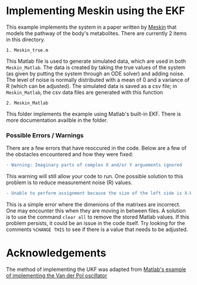 # Implementing Meskin using the EKF

This example implements the system in a paper written by [Meskin](https://drive.google.com/file/d/1PYTPskAWuQ-HrS7cBfBXQ_-OeJp-do8H/view?usp=sharing) 
that models the pathway of the body's metabolites. There are currently 2 items in this directory. 
```
1. Meskin_true.m
```
This Matlab file is used to generate simulated data, which are used in both `Meskin_Matlab`. 
The data is created by taking the true values of the system (as given by putting the system through an ODE solver) and adding noise.
The level of noise is normally distributed with a mean of 0 and a variance of R (which can be adjusted).
The simulated data is saved as a csv file; in `Meskin_Matlab`, the csv data files 
are generated with this function


```
2. Meskin_Matlab
```
This folder implements the example using Matlab's built-in EKF. There is more documentation availble in the folder.



### Possible Errors / Warnings
There are a few errors that have reoccured in the code. Below are a few of the obstacles encountered and how they were fixed:
```diff
- Warning: Imaginary parts of complex X and/or Y arguements ignored
```
This warning will still allow your code to run. One possible solution to this problem is to reduce measurement noise (R) values.

```diff
- Unable to perform assignment because the size of the left side is X-by-X and the size of the right side is X-by-X.
```
This is a simple error where the dimenions of the matrixes are incorrect.
One may encounter this when they are moving in between files. A solution is to use the command
`clear all` to remove the stored Matlab values. If this problem persists, it could be an issue in the code itself. 
Try looking for the comments `%CHANGE THIS` to see if there is a value that needs to be adjusted.

# Acknowledgements
The method of implementing the UKF was adapted from [Matlab's example of implementing the Van der Pol oscillator](https://www.mathworks.com/help/control/ug/nonlinear-state-estimation-using-unscented-kalman-filter.html)
